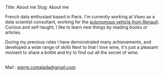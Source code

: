 Title: About me
Slug: About me


French data enthusiast based in Paris. I'm currently working at Viseo as a data scientist consultant, 	working for the [autonomous vehicle from Renault](https://group.renault.com/en/innovation-2/autonomous-vehicle). Curious and self-taught, I like to learn new things by reading books or articles.

During my previous roles I have demonstrated many achievements, and developed a wide range of skills Next to that I love wine, it's just a pleasant moment to share a bottle and try to find out all the secret of wine.


​			
Mail : pierre.comalada@gmail.com		
​	


​			
​		
​	


​			
​		
​	